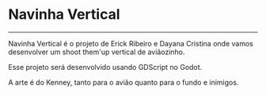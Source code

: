 # Navinha Vertical
---
Navinha Vertical é o projeto de Erick Ribeiro e Dayana Cristina onde vamos desenvolver um shoot them'up vertical de aviãozinho.

Esse projeto será desenvolvido usando GDScript no Godot.

A arte é do Kenney, tanto para o avião quanto para o fundo e inimigos.